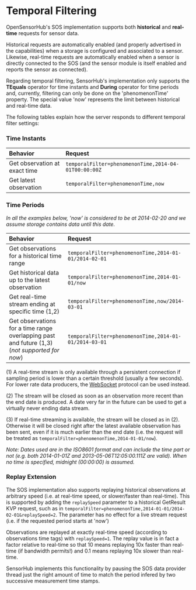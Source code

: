 Temporal Filtering
===

OpenSensorHub's SOS implementation supports both **historical** and **real-time** requests for sensor data.

Historical requests are automatically enabled (and properly advertised in the capabilities) when a storage is configured and associated to a sensor. Likewise, real-time requests are automatically enabled when a sensor is directly connected to the SOS (and the sensor module is itself enabled and reports the sensor as connected).

Regarding temporal filtering, SensorHub's implementation only supports the **TEquals** operator for time instants and **During** operator for time periods and, currently, filtering can only be done on the 'phenomenonTime' property. The special value 'now' represents the limit between historical and real-time data.

The following tables explain how the server responds to different temporal filter settings:


### Time Instants
| **Behavior** | **Request** |
|:-------------|:------------|
| Get observation at exact time | `temporalFilter=phenomenonTime,2014-04-01T00:00:00Z` |
| Get latest observation        | `temporalFilter=phenomenonTime,now`                  |


### Time Periods
*In all the examples below, 'now' is considered to be at 2014-02-20 and we assume storage contains data until this date.*

| **Behavior** | **Request** |
|:-------------|:------------|
| Get observations for a historical time range      | `temporalFilter=phenomenonTime,2014-01-01/2014-02-01` |
| Get historical data up to the latest observation  | `temporalFilter=phenomenonTime,2014-01-01/now`        |
| Get real-time stream ending at specific time (1,2)  | `temporalFilter=phenomenonTime,now/2014-03-01`      |
| Get observations for a time range overlapping past and future (1,3) (*not supported for now*) | `temporalFilter=phenomenonTime,2014-01-01/2014-03-01` |

(1) A real-time stream is only available through a persistent connection if sampling period is lower than a certain threshold (usually a few seconds). For lower rate data producers, the [WebSocket](websocket.md) protocol can be used instead.

(2) The stream will be closed as soon as an observation more recent than the end date is produced. A date very far in the future can be used to get a virtually never ending data stream.

(3) If real-time streaming is available, the stream will be closed as in (2). Otherwise it will be closed right after the latest available observation has been sent, even if it is much earlier than the end date (i.e. the request will be treated as `temporalFilter=phenomenonTime,2014-01-01/now`).

*Note: Dates used are in the ISO8601 format and can include the time part or not (e.g. both 2014-01-01Z and 2013-05-06T12:05:00.111Z are valid). When no time is specified, midnight (00:00:00) is assumed.*


### Replay Extension
The SOS implementation also supports replaying historical observations at arbitrary speed (i.e. at real-time speed, or slower/faster than real-time). This is supported by adding the `replaySpeed` parameter to a historical GetResult KVP request, such as in `temporalFilter=phenomenonTime,2014-01-01/2014-02-01&replaySpeed=2`. The parameter has no effect for a live stream request (i.e. if the requested period starts at 'now')

Observations are replayed at exactly real-time speed (according to observations time tags) with `replaySpeed=1`. The replay value is in fact a factor relative to real-time so that 10 means replaying 10x faster than real-time (if bandwidth permits!) and 0.1 means replaying 10x slower than real-time.

SensorHub implements this functionality by pausing the SOS data provider thread just the right amount of time to match the period infered by two successive measurement time stamps.

